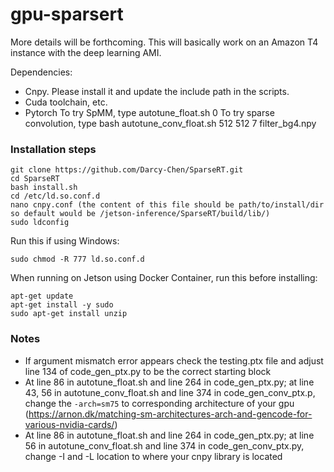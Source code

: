 # gpu-sparsert

More details will be forthcoming. This will basically work on an Amazon T4 instance with the deep learning AMI.

Dependencies:
- Cnpy. Please install it and update the include path in the scripts.
- Cuda toolchain, etc. 
- Pytorch
To try SpMM, type autotune_float.sh 0
To try sparse convolution, type bash autotune_conv_float.sh 512 512 7 filter_bg4.npy

### Installation steps
```
git clone https://github.com/Darcy-Chen/SparseRT.git
cd SparseRT
bash install.sh
cd /etc/ld.so.conf.d
nano cnpy.conf (the content of this file should be path/to/install/dir so default would be /jetson-inference/SparseRT/build/lib/)
sudo ldconfig
```

Run this if using Windows:
```
sudo chmod -R 777 ld.so.conf.d
```

When running on Jetson using Docker Container, run this before installing:
```
apt-get update
apt-get install -y sudo
sudo apt-get install unzip
```

### Notes
- If argument mismatch error appears check the testing.ptx file and adjust line 134 of code_gen_ptx.py to be the correct starting block
- At line 86 in autotune_float.sh and line 264 in code_gen_ptx.py; at line 43, 56 in autotune_conv_float.sh and line 374 in code_gen_conv_ptx.p, change the `-arch=sm75` to corresponding architecture of your gpu (https://arnon.dk/matching-sm-architectures-arch-and-gencode-for-various-nvidia-cards/) 
- At line 86 in autotune_float.sh and line 264 in code_gen_ptx.py; at line 56 in autotune_conv_float.sh and line 374 in code_gen_conv_ptx.py, change -I and -L location to where your cnpy library is located
